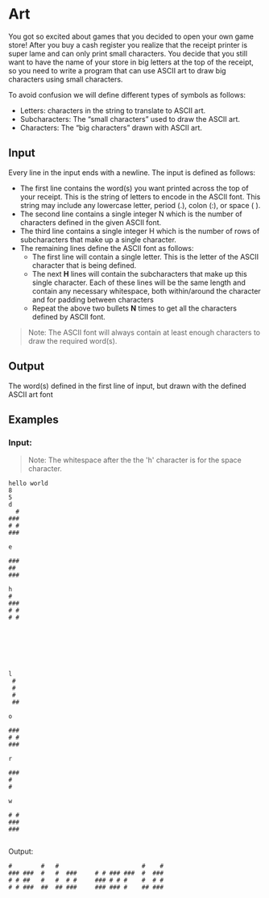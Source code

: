 # Art

You got so excited about games that you decided to open your own game store! After you buy a cash register you realize that the receipt printer is super lame and can only print small characters. You decide that you still want to have the name of your store in big letters at the top of the receipt, so you need to write a program that can use ASCII art to draw big characters using small characters.

To avoid confusion we will define different types of symbols as follows:
- Letters: characters in the string to translate to ASCII art.
- Subcharacters: The “small characters” used to draw the ASCII art.
- Characters: The “big characters” drawn with ASCII art.

## Input
Every line in the input ends with a newline. The input is defined as follows:
* The first line contains the word(s) you want printed across the top of your receipt. This is the string of letters to encode in the ASCII font. This string may include any lowercase letter, period (.), colon (:), or space ( ).
* The second line contains a single integer N which is the number of characters defined in the given ASCII font.
* The third line contains a single integer H which is the number of rows of subcharacters that make up a single character.
* The remaining lines define the ASCII font as follows:
  * The first line will contain a single letter. This is the letter of the ASCII character that is being defined.
  * The next **H** lines will contain the subcharacters that make up this single character. Each of these lines will be the same length and contain any necessary whitespace, both within/around the character and for padding between characters
  * Repeat the above two bullets **N** times to get all the characters defined by ASCII font.

>Note: The ASCII font will always contain at least enough characters to draw the required word(s).

## Output
The word(s) defined in the first line of input, but drawn with the defined ASCII art font

## Examples
###  Input:
>Note: The whitespace after the the 'h' character is for the space character.
```
hello world
8
5
d
  # 
### 
# # 
### 
    
e
    
### 
##  
### 
    
h
#   
### 
# # 
# # 
    
 
    
    
    
    
    
l
 #
 #
 #
 ##

o
    
### 
# # 
### 
    
r
    
### 
#   
#   
    
w
    
# # 
### 
### 
    

```
Output:
```
#        #   #                       #    # 
### ###  #   #  ###     # # ### ###  #  ### 
# # ##   #   #  # #     ### # # #    #  # # 
# # ###  ##  ## ###     ### ### #    ## ### 
                                            
```
